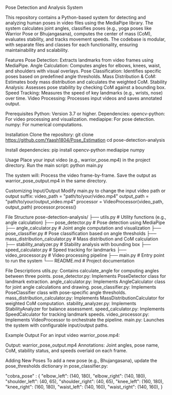 Pose Detection and Analysis System

This repository contains a Python-based system for detecting and analyzing human poses in video files using the MediaPipe library. The system calculates joint angles, classifies poses (e.g., yoga poses like Warrior Pose or Bhujangasana), computes the center of mass (CoM), evaluates stability, and tracks movement speeds. The codebase is modular, with separate files and classes for each functionality, ensuring maintainability and scalability.

Features
Pose Detection: Extracts landmarks from video frames using MediaPipe.
Angle Calculation: Computes angles for elbows, knees, waist, and shoulders with visual overlays.
Pose Classification: Identifies specific poses based on predefined angle thresholds.
Mass Distribution & CoM: Estimates body mass distribution and calculates the weighted CoM.
Stability Analysis: Assesses pose stability by checking CoM against a bounding box.
Speed Tracking: Measures the speed of key landmarks (e.g., wrists, nose) over time.
Video Processing: Processes input videos and saves annotated output.

Prerequisites
Python: Version 3.7 or higher.
Dependencies:
opencv-python: For video processing and visualization.
mediapipe: For pose detection.
numpy: For numerical computations.

Installation
Clone the repository:
git clone https://github.com/Yaash1804/Pose_Estimation
cd pose-detection-analysis

Install dependencies:
pip install opencv-python mediapipe numpy

Usage
Place your input video (e.g., warrior_pose.mp4) in the project directory.
Run the main script:
python main.py

The system will:
Process the video frame-by-frame.
Save the output as warrior_pose_output.mp4 in the same directory.

Customizing Input/Output
Modify main.py to change the input video path or output suffix:
video_path = "path/to/your/video.mp4"
output_path = "path/to/your/output_video.mp4"
processor = VideoProcessor(video_path, output_path)
processor.process()

File Structure
pose-detection-analysis/
├── utils.py                # Utility functions (e.g., angle calculation)
├── pose_detector.py        # Pose detection using MediaPipe
├── angle_calculator.py     # Joint angle computation and visualization
├── pose_classifier.py      # Pose classification based on angle thresholds
├── mass_distribution_calculator.py  # Mass distribution and CoM calculation
├── stability_analyzer.py   # Stability analysis with bounding box
├── speed_calculator.py     # Speed tracking for landmarks
├── video_processor.py      # Video processing pipeline
├── main.py                 # Entry point to run the system
└── README.md               # Project documentation

File Descriptions
utils.py: Contains calculate_angle for computing angles between three points.
pose_detector.py: Implements PoseDetector class for landmark extraction.
angle_calculator.py: Implements AngleCalculator class for joint angle calculations and drawing.
pose_classifier.py: Implements PoseClassifier class with pose-specific angle thresholds.
mass_distribution_calculator.py: Implements MassDistributionCalculator for weighted CoM computation.
stability_analyzer.py: Implements StabilityAnalyzer for balance assessment.
speed_calculator.py: Implements SpeedCalculator for tracking landmark speeds.
video_processor.py: Implements VideoProcessor to orchestrate the pipeline.
main.py: Launches the system with configurable input/output paths.

Example Output
For an input video warrior_pose.mp4:

Output: warrior_pose_output.mp4
Annotations: Joint angles, pose name, CoM, stability status, and speeds overlaid on each frame.

Adding New Poses
To add a new pose (e.g., Bhujangasana), update the pose_thresholds dictionary in pose_classifier.py:

"cobra_pose" : {
    "elbow_left": (140, 180),
    "elbow_right": (140, 180),
    "shoulder_left": (40, 65),
    "shoulder_right": (40, 65),
    "knee_left": (160, 180),
    "knee_right": (160, 180),
    "waist_left": (140, 160),
    "waist_right": (140, 160),
}
